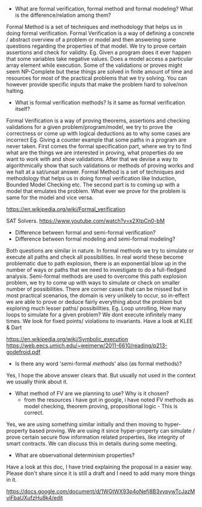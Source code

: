 
 - What are formal verification, formal method and formal modeling? What
is the difference/relation among them?

Formal Method is a set of techniques and methodology that helps us in
doing formal verification. Formal Verification is a way of defining a
concrete / abstract overview of a problem or model and then answering some
questions regarding the properties of that model. We try to prove certain
assertions and check for validity. Eg. Given a program does it ever happen
that some variables take negative values. Does a model access a particular
array element while execution. Some of the validations or proves might
seem NP-Complete but these things are solved in finite amount of time and
resources for most of the practical problems that we try solving. You can
however provide specific inputs that make the problem hard to solve/non
halting.

- What is formal verification methods? Is it same as formal verification
itself?

Formal Verification is a way of proving theorems, assertions and checking
validations for a given problem/program/model, we try to prove the
correctness or come up with logical deductions as to why some cases are
incorrect Eg. Giving a counter example that some paths in a program are
never taken. First comes the formal specification part, where we try to
find what are the things we are interested in proving, what properties do
we want to work with and shoe validations. After that we devise a way to
algorithmically show that such validations or methods of proving works and
we halt at a sat/unsat answer. Formal Method is a set of techniques and
methodology that helps us in doing formal verification like Induction,
Bounded Model Checking etc. The second part is to coming up with a model
that emulates the problem. What ever we prove for the problem is same for
the model and vice versa.

https://en.wikipedia.org/wiki/Formal_verification

SAT Solvers.
https://www.youtube.com/watch?v=x2XtpCn0-bM

- Difference between formal and semi-formal verification?
- Difference between formal modeling and semi-formal modeling?

Both questions are similar in nature. In formal methods we try to simulate
or execute all paths and check all possibilities. In real world these
become problematic due to path explosion, there is an exponential blow up
in the number of ways or paths that we need to investigate to do a
full-fledged analysis. Semi-formal methods are used to overcome this path
explosion problem, we try to come up with ways to simulate or check on
smaller number of possibilities. There are corner cases that can be missed
but in most practical scenarios, the domain is very unlikely to occur, so
in-effect we are able to prove or deduce fairly everything about the
problem but exploring much lesser paths/ possibilities. Eg. Loop
unrolling, How many loops to simulate for a given problem? We dont execute
infinitely many times. We look for fixed points/ violations to invariants.
Have a look at KLEE & Dart

https://en.wikipedia.org/wiki/Symbolic_execution
https://web.eecs.umich.edu/~weimerw/2011-6610/reading/p213-godefroid.pdf

- Is there any word 'semi-formal *methods*' also (as formal methods)?

Yes, I hope the above answer clears that. But usually not used in the
context we usually think about it.

- What method of FV are we planning to use? Why is it chosen?
    - from the resources i have got in google, i have noted FV methods as
model checking, theorem proving, propositional logic - This is
correct.

Yes, we are using something similar initially and then moving to
hyper-property based proving. We are using it since hyper-property can
simulate / prove certain secure flow information related properties, like
integrity of smart contracts. We can discuss this in details during some
meeting.

- What are observational determinism properties?

Have a look at this doc, I have tried explaining the proposal in a easier
way.
Please don't share since it is still a draft and I need to add many more
things in it.

https://docs.google.com/document/d/1WGtWX93p4oNefj8B3vypywTcJazMviFbaUXufzHu8k4/edit


